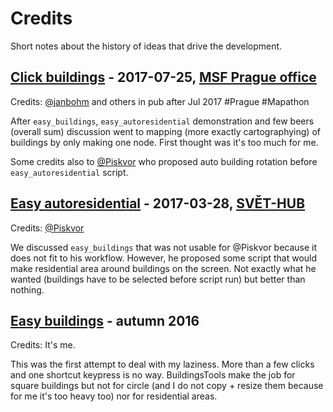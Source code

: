 # Credits
Short notes about the history of ideas that drive the development.

## [Click buildings] - 2017-07-25, [MSF Prague office]
Credits: [@janbohm] and others in pub after Jul 2017 #Prague #Mapathon

After `easy_buildings`, `easy_autoresidential` demonstration and few beers
(overall sum) discussion went to mapping (more exactly cartographying) of
buildings by only making one node. First thought was it's too much for me.

Some credits also to [@Piskvor] who proposed auto building rotation before
`easy_autoresidential` script.

## [Easy autoresidential] - 2017-03-28, [SVĚT-HUB]
Credits: [@Piskvor]

We discussed `easy_buildings` that was not usable for @Piskvor because it
does not fit to his workflow. However, he proposed some script that would
make residential area around buildings on the screen. Not exactly what he
wanted (buildings have to be selected before script run) but better than
nothing.

## [Easy buildings] - autumn 2016
Credits: It's me.

This was the first attempt to deal with my laziness. More than a few
clicks and one shortcut keypress is no way. BuildingsTools make the job
for square buildings but not for circle (and I do not copy + resize them
because for me it's too heavy too) nor for residential areas.

[Click buildings]: ./user/click_buildings.md
[MSF Prague office]: http://www.lekari-bez-hranic.cz/en
[@janbohm]: https://twitter.com/janbohm
[Easy autoresidential]: ./user/easy_autoresidential.md
[SVĚT-HUB]: http://www.svet-hub.cz/
[@Piskvor]: https://github.com/piskvor
[Easy buildings]: ./user/easy_buildings.md
